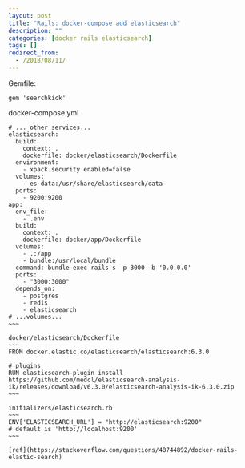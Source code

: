 ```yaml
---
layout: post
title: "Rails: docker-compose add elasticsearch"
description: ""
categories: [docker rails elasticsearch]
tags: []
redirect_from:
  - /2018/08/11/
---
```


Gemfile:
~~~
gem 'searchkick'
~~~

docker-compose.yml
~~~~
# ... other services...
elasticsearch:
  build:
    context: .
    dockerfile: docker/elasticsearch/Dockerfile
  environment:
    - xpack.security.enabled=false
  volumes:
    - es-data:/usr/share/elasticsearch/data
  ports:
    - 9200:9200
app:
  env_file:
    - .env
  build:
    context: .
    dockerfile: docker/app/Dockerfile
  volumes:
    - .:/app
    - bundle:/usr/local/bundle
  command: bundle exec rails s -p 3000 -b '0.0.0.0'
  ports:
    - "3000:3000"
  depends_on:
    - postgres
    - redis
    - elasticsearch
# ...volumes...
~~~

docker/elasticsearch/Dockerfile
~~~
FROM docker.elastic.co/elasticsearch/elasticsearch:6.3.0

# plugins
RUN elasticsearch-plugin install https://github.com/medcl/elasticsearch-analysis-ik/releases/download/v6.3.0/elasticsearch-analysis-ik-6.3.0.zip
~~~

initializers/elasticsearch.rb
~~~
ENV['ELASTICSEARCH_URL'] = "http://elasticsearch:9200"
# default is 'http://localhost:9200'
~~~

[ref](https://stackoverflow.com/questions/48744892/docker-rails-elastic-search)
